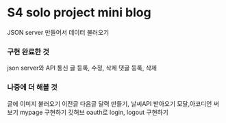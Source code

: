 # S4 solo project mini blog
JSON server 만들어서 데이터 불러오기

### 구현 완료한 것
json server와 API 통신
글 등록, 수정, 삭제
댓글 등록, 삭제

### 나중에 더 해볼 것
글에 이미지 불러오기
이전글 다음글 달력 만들기, 날씨API 받아오기
모달,아코디언 써보기
mypage 구현하기
깃허브 oauth로 login, logout 구현하기